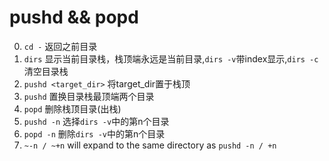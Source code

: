 # pushd && popd
0. `cd -` 返回之前目录
1. `dirs` 显示当前目录栈，栈顶端永远是当前目录,`dirs -v`带index显示,`dirs -c`清空目录栈
2. `pushd <target_dir>` 将target_dir置于栈顶
3. `pushd` 置换目录栈最顶端两个目录
4. `popd` 删除栈顶目录(出栈)
5. `pushd -n` 选择`dirs -v`中的第n个目录
6. `popd -n` 删除`dirs -v`中的第n个目录
7. `~-n / ~+n` will expand to the same directory as `pushd -n / +n`
